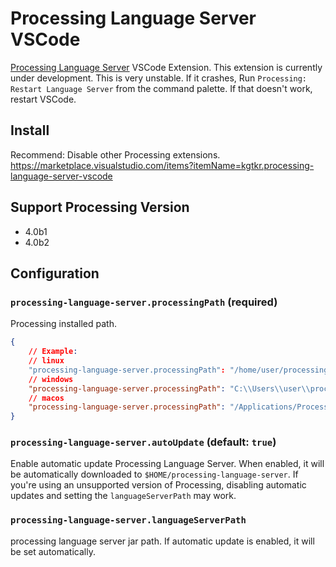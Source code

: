 # Processing Language Server VSCode
[Processing Language Server](https://github.com/kgtkr/processing-language-server-vscode) VSCode Extension.
This extension is currently under development. This is very unstable.
If it crashes, Run `Processing: Restart Language Server` from the command palette. If that doesn't work, restart VSCode.

## Install
Recommend: Disable other Processing extensions.
https://marketplace.visualstudio.com/items?itemName=kgtkr.processing-language-server-vscode

## Support Processing Version
* 4.0b1
* 4.0b2

## Configuration
### `processing-language-server.processingPath` (required)
Processing installed path.

```json
{
    // Example:
    // linux
    "processing-language-server.processingPath": "/home/user/processing-4.0b2",
    // windows
    "processing-language-server.processingPath": "C:\\Users\\user\\processing-4.0b2",
    // macos
    "processing-language-server.processingPath": "/Applications/Processing.app"
}
```

### `processing-language-server.autoUpdate` (default: `true`)
Enable automatic update Processing Language Server.
When enabled, it will be automatically downloaded to `$HOME/processing-language-server`.
If you're using an unsupported version of Processing, disabling automatic updates and setting the `languageServerPath` may work.

### `processing-language-server.languageServerPath`
processing language server jar path.
If automatic update is enabled, it will be set automatically.
